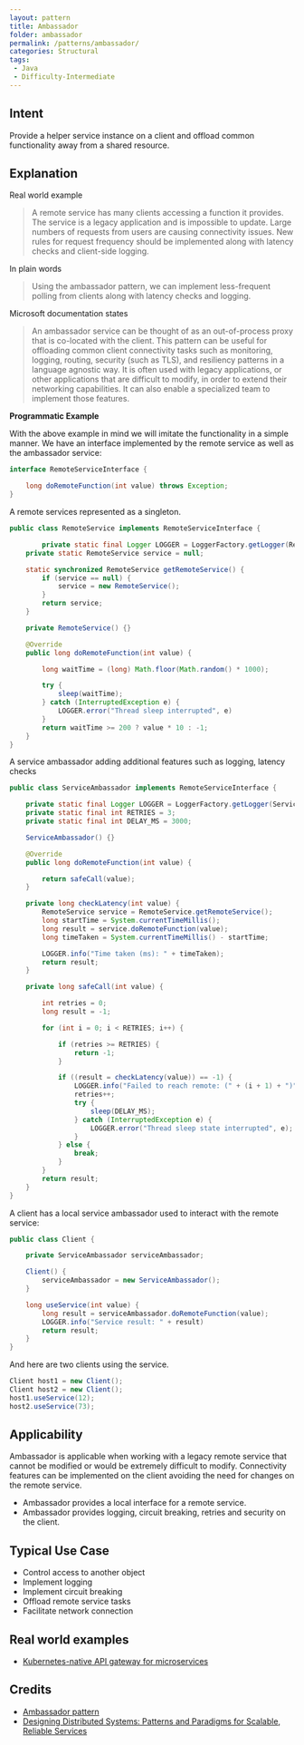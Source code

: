 ```yaml
---
layout: pattern
title: Ambassador
folder: ambassador
permalink: /patterns/ambassador/
categories: Structural
tags:
 - Java
 - Difficulty-Intermediate
---
```


## Intent
Provide a helper service instance on a client and offload common functionality away from a shared resource.

## Explanation
Real world example

> A remote service has many clients accessing a function it provides. The service is a legacy application and is impossible to update. Large numbers of requests from users are causing connectivity issues. New rules for request frequency should be implemented along with latency checks and client-side logging.

In plain words

> Using the ambassador pattern, we can implement less-frequent polling from clients along with latency checks and logging.

Microsoft documentation states

> An ambassador service can be thought of as an out-of-process proxy that is co-located with the client.
  This pattern can be useful for offloading common client connectivity tasks such as monitoring, logging, routing, security (such as TLS), and resiliency patterns in a language agnostic way. It is often used with legacy applications, or other applications that are difficult to modify, in order to extend their networking capabilities. It can also enable a specialized team to implement those features.

**Programmatic Example**

With the above example in mind we will imitate the functionality in a simple manner. We have an interface implemented by the remote service as well as the ambassador service:

```java
interface RemoteServiceInterface {

    long doRemoteFunction(int value) throws Exception;
}
```

A remote services represented as a singleton.

```java
public class RemoteService implements RemoteServiceInterface {

		private static final Logger LOGGER = LoggerFactory.getLogger(RemoteService.class);
    private static RemoteService service = null;

    static synchronized RemoteService getRemoteService() {
        if (service == null) {
            service = new RemoteService();
        }
        return service;
    }

    private RemoteService() {}

    @Override
    public long doRemoteFunction(int value) {

        long waitTime = (long) Math.floor(Math.random() * 1000);

        try {
            sleep(waitTime);
        } catch (InterruptedException e) {
            LOGGER.error("Thread sleep interrupted", e)
        }
        return waitTime >= 200 ? value * 10 : -1;
    }
}
```

A service ambassador adding additional features such as logging, latency checks

```java
public class ServiceAmbassador implements RemoteServiceInterface {

    private static final Logger LOGGER = LoggerFactory.getLogger(ServiceAmbassador.class);
    private static final int RETRIES = 3;
    private static final int DELAY_MS = 3000;

    ServiceAmbassador() {}

    @Override
    public long doRemoteFunction(int value) {

        return safeCall(value);
    }

    private long checkLatency(int value) {
        RemoteService service = RemoteService.getRemoteService();
        long startTime = System.currentTimeMillis();
        long result = service.doRemoteFunction(value);
        long timeTaken = System.currentTimeMillis() - startTime;

        LOGGER.info("Time taken (ms): " + timeTaken);
        return result;
    }

    private long safeCall(int value) {

        int retries = 0;
        long result = -1;

        for (int i = 0; i < RETRIES; i++) {

            if (retries >= RETRIES) {
                return -1;
            }

            if ((result = checkLatency(value)) == -1) {
                LOGGER.info("Failed to reach remote: (" + (i + 1) + ")");
                retries++;
                try {
                    sleep(DELAY_MS);
                } catch (InterruptedException e) {
                    LOGGER.error("Thread sleep state interrupted", e);
                }
            } else {
                break;
            }
        }
        return result;
    }
}
```

A client has a local service ambassador used to interact with the remote service:

```java
public class Client {

    private ServiceAmbassador serviceAmbassador;

    Client() {
        serviceAmbassador = new ServiceAmbassador();
    }

    long useService(int value) {
        long result = serviceAmbassador.doRemoteFunction(value);
        LOGGER.info("Service result: " + result)
        return result;
    }
}
```

And here are two clients using the service.

```java
Client host1 = new Client();
Client host2 = new Client();
host1.useService(12);
host2.useService(73);
```

## Applicability
Ambassador is applicable when working with a legacy remote service that cannot
be modified or would be extremely difficult to modify. Connectivity features can
be implemented on the client avoiding the need for changes on the remote service.

* Ambassador provides a local interface for a remote service.
* Ambassador provides logging, circuit breaking, retries and security on the client.

## Typical Use Case

* Control access to another object
* Implement logging
* Implement circuit breaking
* Offload remote service tasks
* Facilitate network connection

## Real world examples

* [Kubernetes-native API gateway for microservices](https://github.com/datawire/ambassador)

## Credits

* [Ambassador pattern](https://docs.microsoft.com/en-us/azure/architecture/patterns/ambassador)
* [Designing Distributed Systems: Patterns and Paradigms for Scalable, Reliable Services](https://books.google.co.uk/books?id=6BJNDwAAQBAJ&pg=PT35&lpg=PT35&dq=ambassador+pattern+in+real+world&source=bl&ots=d2e7GhYdHi&sig=Lfl_MDnCgn6lUcjzOg4GXrN13bQ&hl=en&sa=X&ved=0ahUKEwjk9L_18rrbAhVpKcAKHX_KA7EQ6AEIWTAI#v=onepage&q=ambassador%20pattern%20in%20real%20world&f=false)
